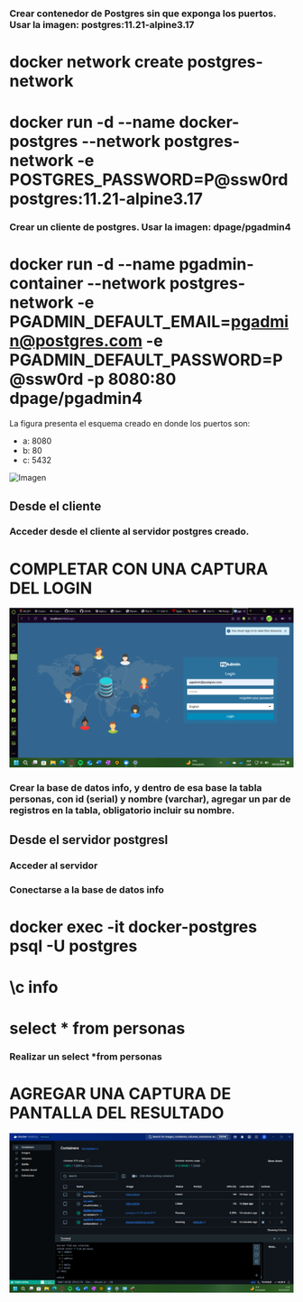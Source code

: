 ### Crear contenedor de Postgres sin que exponga los puertos. Usar la imagen: postgres:11.21-alpine3.17
# docker network create postgres-network
# docker run -d  --name docker-postgres  --network postgres-network -e POSTGRES_PASSWORD=P@ssw0rd postgres:11.21-alpine3.17

### Crear un cliente de postgres. Usar la imagen: dpage/pgadmin4

# docker run -d  --name pgadmin-container --network postgres-network -e PGADMIN_DEFAULT_EMAIL=pgadmin@postgres.com -e PGADMIN_DEFAULT_PASSWORD=P@ssw0rd -p 8080:80 dpage/pgadmin4

La figura presenta el esquema creado en donde los puertos son:
- a: 8080
- b: 80
- c: 5432

![Imagen](img/esquema-ejercicio3.PNG)

## Desde el cliente
### Acceder desde el cliente al servidor postgres creado.
# COMPLETAR CON UNA CAPTURA DEL LOGIN
![Select * from personas](img/P2_Login.png)
### Crear la base de datos info, y dentro de esa base la tabla personas, con id (serial) y nombre (varchar), agregar un par de registros en la tabla, obligatorio incluir su nombre.

## Desde el servidor postgresl
### Acceder al servidor
### Conectarse a la base de datos info
# docker exec -it docker-postgres psql -U postgres
# \c info
# select * from personas
### Realizar un select *from personas
# AGREGAR UNA CAPTURA DE PANTALLA DEL RESULTADO
![Select * from personas](img/P2_BDSelect.png)
